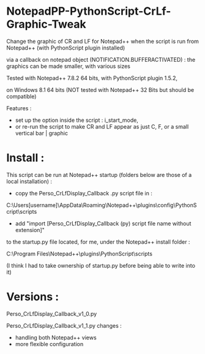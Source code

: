 # NotepadPP-PythonScript-CrLf-Graphic-Tweak

Change the graphic of CR and LF for Notepad++ when the script is run from Notepad++ (with PythonScript plugin installed)

via a callback on notepad object (NOTIFICATION.BUFFERACTIVATED) : the graphics can be made smaller, with various sizes

Tested with Notepad++ 7.8.2 64 bits, with PythonScript plugin 1.5.2,

on Windows 8.1 64 bits (NOT tested with Notepad++ 32 Bits but should be compatible)


Features :
  * set up the option inside the script : i_start_mode,
  * or re-run the script to make CR and LF appear as just C, F, or a small vertical bar | graphic


# Install :

This script can be run at Notepad++ startup (folders below are those of a local installation) : 

* copy the Perso_CrLfDisplay_Callback .py script file in :

C:\Users\[username]\AppData\Roaming\Notepad++\plugins\config\PythonScript\scripts

* add "import [Perso_CrLfDisplay_Callback (py) script file name without extension]"

to the startup.py file located, for me, under the Notepad++ install folder :

C:\Program Files\Notepad++\plugins\PythonScript\scripts

(I think I had to take ownership of startup.py before being able to write into it)


# Versions :

Perso_CrLfDisplay_Callback_v1_0.py

Perso_CrLfDisplay_Callback_v1_1.py
changes :
* handling both Notepad++ views
* more flexible configuration
